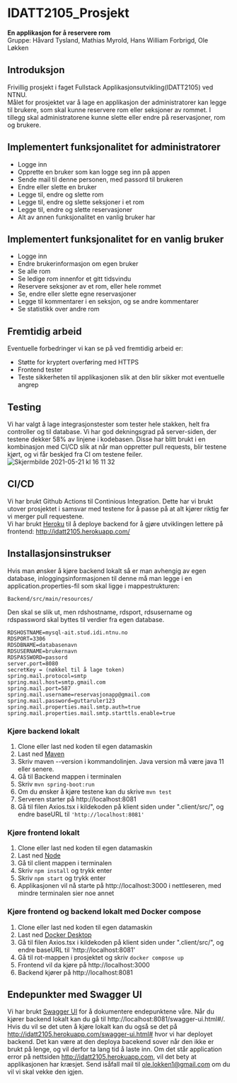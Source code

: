 # IDATT2105_Prosjekt
**En applikasjon for å reservere rom**<br>
Gruppe: Håvard Tysland, Mathias Myrold, Hans William Forbrigd, Ole Løkken

## Introduksjon
Frivillig prosjekt i faget Fullstack Applikasjonsutvikling(IDATT2105) ved NTNU.<br>
Målet for prosjektet var å lage en applikasjon der administratorer kan legge til brukere, som skal kunne reservere rom eller seksjoner av rommet. I tillegg skal administratorene kunne slette eller endre på reservasjoner, rom og brukere.

## Implementert funksjonalitet for administratorer
  - Logge inn
  - Opprette en bruker som kan logge seg inn på appen
  - Sende mail til denne personen, med passord til brukeren
  - Endre eller slette en bruker
  - Legge til, endre og slette rom
  - Legge til, endre og slette seksjoner i et rom
  - Legge til, endre og slette reservasjoner
  - Alt av annen funksjonalitet en vanlig bruker har


## Implementert funksjonalitet for en vanlig bruker
  - Logge inn
  - Endre brukerinformasjon om egen bruker
  - Se alle rom
  - Se ledige rom innenfor et gitt tidsvindu
  - Reservere seksjoner av et rom, eller hele rommet
  - Se, endre eller slette egne reservasjoner
  - Legge til kommentarer i en seksjon, og se andre kommentarer
  - Se statistikk over andre rom
 
## Fremtidig arbeid
  Eventuelle forbedringer vi kan se på ved fremtidig arbeid er: 
   - Støtte for kryptert overføring med HTTPS
   - Frontend tester
   - Teste sikkerheten til applikasjonen slik at den blir sikker mot eventuelle angrep


## Testing
Vi har valgt å lage integrasjonstester som tester hele stakken, helt fra controller og til database. Vi har god dekningsgrad på server-siden, der testene dekker 58% av linjene i kodebasen. Disse har blitt brukt i en kombinasjon med CI/CD slik at når man oppretter pull requests, blir testene kjørt, og vi får beskjed fra CI om testene feiler. 
![Skjermbilde 2021-05-21 kl  16 11 32](https://user-images.githubusercontent.com/55196403/119150974-3936af80-ba4f-11eb-8b25-39afc81a85df.png)

## CI/CD
Vi har brukt Github Actions til Continious Integration. Dette har vi brukt utover prosjektet i samsvar med testene for å passe på at alt kjører riktig før vi merger pull requestene.<br>
Vi har brukt [Heroku](https://www.heroku.com/) til å deploye backend for å gjøre utviklingen lettere på frontend: http://idatt2105.herokuapp.com/



## Installasjonsinstrukser
Hvis man ønsker å kjøre backend lokalt så er man avhengig av egen database, inloggingsinformasjonen til denne må man legge i en application.properties-fil som skal ligge i mappestrukturen: 

```Backend/src/main/resources/```

Den skal se slik ut, men rdshostname, rdsport, rdsusername og rdspassword skal byttes til verdier fra egen database.

```
RDSHOSTNAME=mysql-ait.stud.idi.ntnu.no
RDSPORT=3306
RDSDBNAME=databasenavn
RDSUSERNAME=brukernavn
RDSPASSWORD=passord
server.port=8080
secretKey = (nøkkel til å lage token)
spring.mail.protocol=smtp
spring.mail.host=smtp.gmail.com
spring.mail.port=587
spring.mail.username=reservasjonapp@gmail.com
spring.mail.password=guttaruler123
spring.mail.properties.mail.smtp.auth=true
spring.mail.properties.mail.smtp.starttls.enable=true
```

### Kjøre backend lokalt
  1. Clone eller last ned koden til egen datamaskin
  2. Last ned [Maven](https://maven.apache.org/)
  3. Skriv maven --version i kommandolinjen. Java version må være java 11 eller senere.
  4. Gå til Backend mappen i terminalen
  5. Skriv ```mvn spring-boot:run```
  6. Om du ønsker å kjøre testene kan du skrive ```mvn test```
  7. Serveren starter på http://localhost:8081 
  8. Gå til filen Axios.tsx i kildekoden på klient siden under ".client/src/", og endre baseURL til ```'http://localhost:8081'```

### Kjøre frontend lokalt
  1. Clone eller last ned koden til egen datamaskin
  2. Last ned [Node](https://nodejs.org/en/)
  3. Gå til client mappen i terminalen
  4. Skriv ```npm install``` og trykk enter
  5. Skriv ```npm start``` og trykk enter
  6. Applikasjonen vil nå starte på http://localhost:3000 i nettleseren, med mindre terminalen sier noe annet
 
### Kjøre frontend og backend lokalt med Docker compose
  1. Clone eller last ned koden til egen datamaskin
  2. Last ned [Docker Desktop](https://www.docker.com/products/docker-desktop)
  3. Gå til filen Axios.tsx i kildekoden på klient siden under ".client/src/", og endre baseURL til 'http://localhost:8081'
  4. Gå til rot-mappen i prosjektet og skriv ```docker compose up```
  5. Frontend vil da kjøre på http://localhost:3000
  6. Backend kjører på http://localhost:8081


## Endepunkter med Swagger UI
Vi har brukt [Swagger UI](https://swagger.io/tools/swagger-ui/) for å dokumentere endepunktene våre. Når du kjører backend lokalt kan du gå til http://localhost:8081/swagger-ui.html#/. Hvis du vil se det uten å kjøre lokalt kan du også se det på http://idatt2105.herokuapp.com/swagger-ui.html# hvor vi har deployet backend. Det kan være at den deploya bacekend sover når den ikke er brukt på lenge, og vil derfor ta lang tid å laste inn. Om det står application error på nettsiden http://idatt2105.herokuapp.com, vil det bety at applikasjonen har kræsjet. Send isåfall mail til ole.lokken1@gmail.com om du vil vi skal vekke den igjen. 

